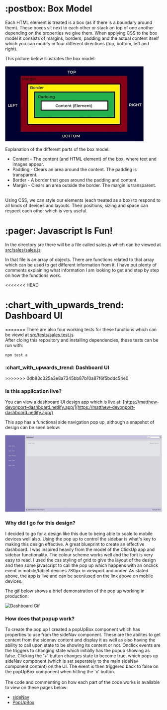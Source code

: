 <h1> :postbox: Box Model</h1>

Each HTML element is treated is a box (as if there is a boundary around them). These boxes sit next to each other or stack on top of one another depending on the properties we give them.
When applying CSS to the box model it consists of margins, borders, padding and the actual content itself which you can modify in four different directions (top, bottom, left and right).

This picture below illustrates the box model:<br><br>
![Border Box Image](public/img//border-box.jpg?raw=true "Border Box")

Explanation of the different parts of the box model:
<ul>
<li>Content - The content (and HTML element) of the box, where text and images appear.</li>
<li>Padding - Clears an area around the content. The padding is transparent.</li>
<li>Border - A border that goes around the padding and content.</li>
<li>Margin - Clears an area outside the border. The margin is transparent.</li>
</ul><br>
Using CSS, we can style our elements (each treated as a box) to respond to all kinds of devices and layouts. Their positions, sizing and space can respect each other which is very useful.

<h1>:pager: Javascript Is Fun!</h1>

In the directory src there will be a file called sales.js which can be viewed at <a href="https://github.com/matthew-devonport/2020-17-09/blob/master/src/sales/sales.js">src/sales/sales.js<a>

In that file is an array of objects. There are functions related to that array which can be used to get different information from it. I have put plenty of comments explaining what information I am looking to get and step by step on how the functions work.

<<<<<<< HEAD
<h1>:chart_with_upwards_trend: Dashboard UI</h1>
=======
There are also four working tests for these functions which can be viewd at <a href="https://github.com/matthew-devonport/2020-17-09/blob/master/src/sales/sales.js">src/tests/sales.test.js<a><br>
After cloing this repository and installing dependencies, these tests can be run with:

```
npm test a
```

<h3>:chart_with_upwards_trend: Dashboard UI</h3>
>>>>>>> 0db83c325a3e8a7345bb87b10a87f6f5bddc54e0

<h3>Is this application live?</h3>

You can view a dashboard UI design app which is live at: [https://matthew-devonport-dashboard.netlify.app/](https://matthew-devonport-dashboard.netlify.app/)

This app has a functional side navigation pop up, although a snapshot of design can be seen below:<br><br>
![Dashboard image](public/img/dashboard.jpg?raw=true "Dashboard Image")

<h3>Why did I go for this design?</h3>

I decided to go for a design like this due to being able to scale to mobile devices well also. Using the pop up to control the sidebar is what's key to making this design effective. A great blueprint to create an effective dashboard. I was inspired heavily from the model of the ClickUp app and sidebar functionality. The colour scheme works well and the font is very easy to read. I used the css styling of grid to give the layout of the design and then some javascript to call the pop up which happens with an onclick event in mobile/tablet devices 780px in viewport and under. As stated above, the app is live and can be seen/used on the link above on mobile devices.

The gif below shows a brief demonstration of the pop up working in production:

![Dashboard Gif](https://media.giphy.com/media/Sz5N8dGGJAbYMVRAvw/giphy.gif)

<h3>How does that popup work?</h3>

To create the pop up I created a popUpBox component which has properties to use from the sideNav component. These are the abilites to get content from the sidenav content and display it as well as also having the ability to call upon state to be showing its content or not. Onclick events are the triggers to changing state which initially has the popup showing as false. Clicking the '+' button changes state to become true, which pops up sideNav component (which is set seperately to the main sideNav component content) on the UI. The event is then triggered back to false on the popUpBox component when hitting the 'x' button.
<br><br>
The code and commenting on how each part of the code works is available to view on these pages below:
<ul>
  <li><a href="https://github.com/matthew-devonport/2020-17-09/blob/master/src/Sidenav.jsx" target="_blank">sideNav</a></li>
 <li><a href="https://github.com/matthew-devonport/2020-17-09/blob/master/src/PopUpBox.js" target="_blank">PopUpBox</a></li>
</ul>



